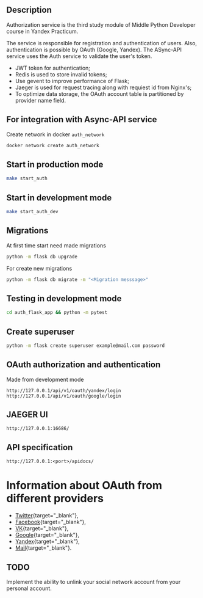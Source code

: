 ## Description
Authorization service is the third study module of Middle Python Developer course in Yandex Practicum.

The service is responsible for registration and authentication of users. Also, authentication is possible by OAuth (Google, Yandex).
The ASync-API service uses the Auth service to validate the user's token.

- JWT token for authentication;
- Redis is used to store invalid tokens;
- Use gevent to improve performance of Flask;
- Jaeger is used for request tracing along with requiest id from Nginx's;
- To optimize data storage, the OAuth account table is partitioned by provider name field.


## For integration with Async-API service

Create network in docker `auth_network`

```bash
docker network create auth_network
```

## Start in production mode

```bash
make start_auth
```

## Start in development mode

```bash
make start_auth_dev
```

## Migrations

At first time start need made migrations

```bash
python -m flask db upgrade
```

For create new migrations
```bash
python -m flask db migrate -m "<Migration messsage>"
```

## Testing in development mode

```bash
cd auth_flask_app && python -m pytest
```

## Create superuser

```bash
python -m flask create superuser example@mail.com password
```
## OAuth authorization and authentication
Made from development mode
````
http://127.0.0.1/api/v1/oauth/yandex/login
http://127.0.0.1/api/v1/oauth/google/login
````

## JAEGER UI 
````
http://127.0.0.1:16686/
````

## API specification
````
http://127.0.0.1:<port>/apidocs/
````

# Information about OAuth from different providers

- [Twitter](https://developer.twitter.com/en/docs/authentication/overview){target="_blank"},
- [Facebook](https://developers.facebook.com/docs/facebook-login/){target="_blank"},
- [VK](https://vk.com/dev/access_token){target="_blank"},
- [Google](https://developers.google.com/identity/protocols/oauth2){target="_blank"},
- [Yandex](https://yandex.ru/dev/oauth/?turbo=true){target="_blank"},
- [Mail](https://api.mail.ru/docs/guides/oauth/){target="_blank"}.

## TODO

Implement the ability to unlink your social network account from your personal account.
